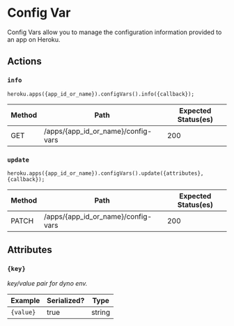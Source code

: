 # Config Var

Config Vars allow you to manage the configuration information provided to an app on Heroku.

## Actions

### `info`

`heroku.apps({app_id_or_name}).configVars().info({callback});`

Method | Path | Expected Status(es)
--- | --- | ---
GET | /apps/{app_id_or_name}/config-vars | 200

### `update`

`heroku.apps({app_id_or_name}).configVars().update({attributes}, {callback});`

Method | Path | Expected Status(es)
--- | --- | ---
PATCH | /apps/{app_id_or_name}/config-vars | 200



## Attributes

### `{key}`

*key/value pair for dyno env.*

Example | Serialized? | Type
--- | --- | ---
`{value}` | true | string

